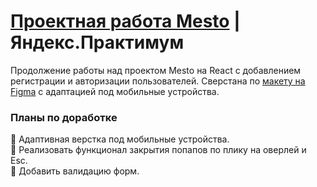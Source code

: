 # [Проектная работа Mesto](https://mesto.front.nomorepartiesxyz.ru/) | Яндекс.Практимум

Продолжение работы над проектом Mesto на React с добавлением регистрации и авторизации пользователей. Сверстана по  [макету на Figma](https://www.figma.com/file/2cn9N9jSkmxD84oJik7xL7/JavaScript.-Sprint-4) с адаптацией под мобильные устройства.
<br>
### Планы по доработке
🔲 Адаптивная верстка под мобильные устройства.<br>
🔲 Реализовать функционал закрытия попапов по плику на оверлей и Esc.<br>
🔲 Добавить валидацию форм.
